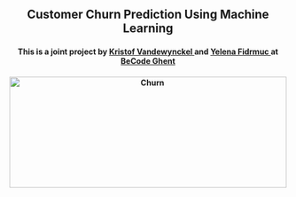 <h2> <p align="center">Customer Churn Prediction Using Machine Learning </p> </h2>
<h4> <p align="center">This is a joint project by <a href="https://github.com/KristofVandewynckel"> Kristof Vandewynckel </a> and <a href="https://github.com/Len-Fid"> Yelena Fidrmuc </a> at <a href="https://github.com/becodeorg"><strong>BeCode Ghent </strong></a> <h4>
  <p align = "center">
  <img src="https://strikedeck.com/wp-content/uploads/2016/06/churn.png" alt="Churn" width="500" height="200"/>
